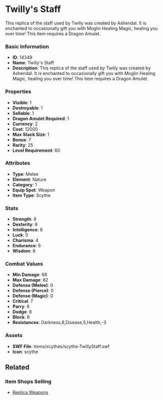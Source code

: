 # Twilly's Staff

This replica of the staff used by Twilly was created by Ashendal. It is enchanted to occasionally gift you with Moglin Healing Magic, healing you over time! This item requires a Dragon Amulet.

### Basic Information

- **ID**: 14349
- **Name**: Twilly&#039;s Staff
- **Description**: This replica of the staff used by Twilly was created by Ashendal. It is enchanted to occasionally gift you with Moglin Healing Magic, healing you over time! This item requires a Dragon Amulet.

### Properties

- **Visible**: 1
- **Destroyable**: 1
- **Sellable**: 1
- **Dragon Amulet Required**: 1
- **Currency**: 2
- **Cost**: 12000
- **Max Stack Size**: 1
- **Bonus**: 7
- **Rarity**: 25
- **Level Requirement**: 60

### Attributes

- **Type**: Melee
- **Element**: Nature
- **Category**: 1
- **Equip Spot**: Weapon
- **Item Type**: Scythe

### Stats

- **Strength**: 8
- **Dexterity**: 8
- **Intelligence**: 8
- **Luck**: 0
- **Charisma**: 4
- **Endurance**: 6
- **Wisdom**: 6

### Combat Values

- **Min Damage**: 68
- **Max Damage**: 82
- **Defense (Melee)**: 0
- **Defense (Pierce)**: 0
- **Defense (Magic)**: 0
- **Critical**: 7
- **Parry**: 8
- **Dodge**: 8
- **Block**: 8
- **Resistances**: Darkness,8,Disease,5,Health,-3

### Assets

- **SWF File**: items/scythes/scythe-TwillyStaff.swf
- **Icon**: scythe

## Related

### Item Shops Selling

- [Replica Weapons](../item-shops/450-replica-weapons.md)

